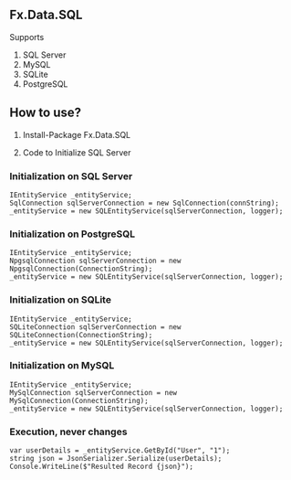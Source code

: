 ﻿## Fx.Data.SQL
Supports

1. SQL Server
2. MySQL
3. SQLite
4. PostgreSQL

## How to use?

1. Install-Package Fx.Data.SQL

2. Code to Initialize SQL Server

### Initialization on SQL Server
```
IEntityService _entityService;
SqlConnection sqlServerConnection = new SqlConnection(connString);
_entityService = new SQLEntityService(sqlServerConnection, logger);
```

### Initialization on PostgreSQL
```
IEntityService _entityService;
NpgsqlConnection sqlServerConnection = new NpgsqlConnection(ConnectionString);
_entityService = new SQLEntityService(sqlServerConnection, logger);
```

### Initialization on SQLite
```
IEntityService _entityService;
SQLiteConnection sqlServerConnection = new SQLiteConnection(ConnectionString);
_entityService = new SQLEntityService(sqlServerConnection, logger);
```

### Initialization on MySQL
```
IEntityService _entityService;
MySqlConnection sqlServerConnection = new MySqlConnection(ConnectionString);
_entityService = new SQLEntityService(sqlServerConnection, logger);
```

### Execution, never changes

```
var userDetails = _entityService.GetById("User", "1");
string json = JsonSerializer.Serialize(userDetails);
Console.WriteLine($"Resulted Record {json}");

```

